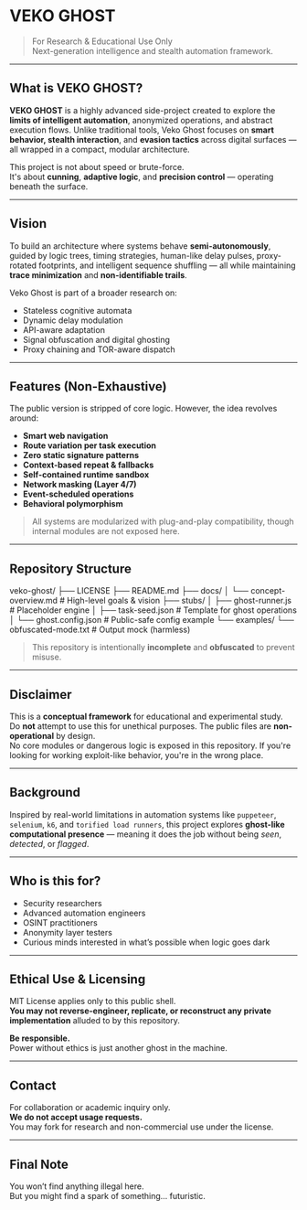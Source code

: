 # VEKO GHOST

>  For Research & Educational Use Only  
> Next-generation intelligence and stealth automation framework.

---

##  What is VEKO GHOST?

**VEKO GHOST** is a highly advanced side-project created to explore the **limits of intelligent automation**, anonymized operations, and abstract execution flows. Unlike traditional tools, Veko Ghost focuses on **smart behavior, stealth interaction**, and **evasion tactics** across digital surfaces — all wrapped in a compact, modular architecture.

This project is not about speed or brute-force.  
It's about **cunning**, **adaptive logic**, and **precision control** — operating beneath the surface.

---

##  Vision

To build an architecture where systems behave **semi-autonomously**, guided by logic trees, timing strategies, human-like delay pulses, proxy-rotated footprints, and intelligent sequence shuffling — all while maintaining **trace minimization** and **non-identifiable trails**.

Veko Ghost is part of a broader research on:

- Stateless cognitive automata
- Dynamic delay modulation
- API-aware adaptation
- Signal obfuscation and digital ghosting
- Proxy chaining and TOR-aware dispatch

---

##  Features (Non-Exhaustive)

The public version is stripped of core logic. However, the idea revolves around:

-  **Smart web navigation**
-  **Route variation per task execution**
-  **Zero static signature patterns**
-  **Context-based repeat & fallbacks**
-  **Self-contained runtime sandbox**
-  **Network masking (Layer 4/7)**
-  **Event-scheduled operations**
-  **Behavioral polymorphism**

> All systems are modularized with plug-and-play compatibility, though internal modules are not exposed here.

---




##  Repository Structure
veko-ghost/
├── LICENSE
├── README.md
├── docs/
│ └── concept-overview.md # High-level goals & vision
├── stubs/
│ ├── ghost-runner.js # Placeholder engine
│ ├── task-seed.json # Template for ghost operations
│ └── ghost.config.json # Public-safe config example
└── examples/
└── obfuscated-mode.txt # Output mock (harmless)


> This repository is intentionally **incomplete** and **obfuscated** to prevent misuse.




---

##  Disclaimer

This is a **conceptual framework** for educational and experimental study.  
Do **not** attempt to use this for unethical purposes. The public files are **non-operational** by design.  
No core modules or dangerous logic is exposed in this repository. If you're looking for working exploit-like behavior, you're in the wrong place.

---

##  Background

Inspired by real-world limitations in automation systems like `puppeteer`, `selenium`, `k6`, and `torified load runners`, this project explores **ghost-like computational presence** — meaning it does the job without being _seen_, _detected_, or _flagged_.

---

##  Who is this for?

- Security researchers
- Advanced automation engineers
- OSINT practitioners
- Anonymity layer testers
- Curious minds interested in what’s possible when logic goes dark

---

##  Ethical Use & Licensing

MIT License applies only to this public shell.  
**You may not reverse-engineer, replicate, or reconstruct any private implementation** alluded to by this repository.

**Be responsible.**  
Power without ethics is just another ghost in the machine.

---

##  Contact

For collaboration or academic inquiry only.  
**We do not accept usage requests.**  
You may fork for research and non-commercial use under the license.

---

##  Final Note

You won’t find anything illegal here.  
But you might find a spark of something... futuristic.



